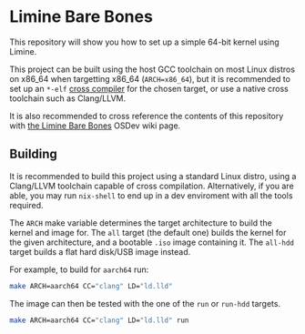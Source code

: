 # Limine Bare Bones

This repository will show you how to set up a simple 64-bit kernel using Limine.

This project can be built using the host GCC toolchain on most Linux distros on x86_64 when targetting x86_64 (`ARCH=x86_64`), but it is recommended to set up an `*-elf` [cross compiler](https://wiki.osdev.org/GCC_Cross-Compiler) for the chosen target, or use a native cross toolchain such as Clang/LLVM.

It is also recommended to cross reference the contents of this repository with [the Limine Bare Bones](https://wiki.osdev.org/Limine_Bare_Bones) OSDev wiki page.

## Building

It is recommended to build this project using a standard Linux distro, using a Clang/LLVM toolchain capable of cross compilation.
Alternatively, if you are able, you may run `nix-shell` to end up in a dev enviroment with all the tools required.

The `ARCH` make variable determines the target architecture to build the kernel and image for. The `all` target (the default one) builds the kernel for the given architecture, and a bootable `.iso` image containing it. The `all-hdd` target builds a flat hard disk/USB image instead.

For example, to build for `aarch64` run:
```sh
make ARCH=aarch64 CC="clang" LD="ld.lld"
```

The image can then be tested with the one of the `run` or `run-hdd` targets.
```sh
make ARCH=aarch64 CC="clang" LD="ld.lld" run
```
